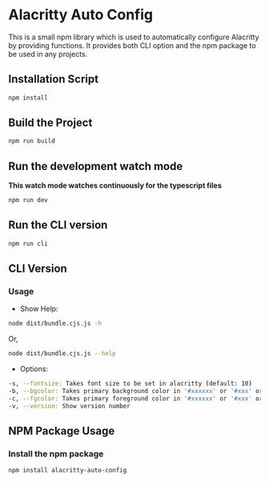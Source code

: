 # Alacritty Auto Config

This is a small npm library which is used to automatically configure Alacritty by providing functions. It provides both CLI option and the npm package to be used in any projects.

## Installation Script

```sh
npm install
```

## Build the Project

```sh
npm run build
```

## Run the development watch mode

**This watch mode watches continuously for the typescript files**

```sh
npm run dev
```

## Run the CLI version

```sh
npm run cli
```

## CLI Version

### Usage

* Show Help:

```sh
node dist/bundle.cjs.js -h
```

Or,

```sh
node dist/bundle.cjs.js --help
```

* Options:

```sh
-s, --fontsize: Takes font size to be set in alacritty (default: 10)
-b, --bgcolor: Takes primary background color in '#xxxxxx' or '#xxx' or '0xfff' or '0xffffff' format (default='#333333')
-c, --fgcolor: Takes primary foreground color in '#xxxxxx' or '#xxx' or '0xfff' or '0xffffff' format (default='#ffffff')
-v, --version: Show version number
```

## NPM Package Usage

### Install the npm package

```sh
npm install alacritty-auto-config
```
